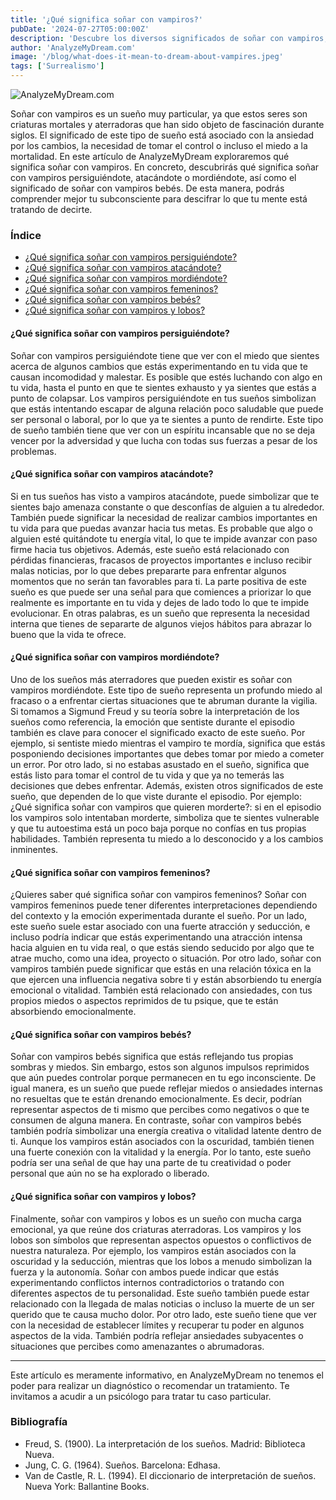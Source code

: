 ```yaml
---
title: '¿Qué significa soñar con vampiros?'
pubDate: '2024-07-27T05:00:00Z'
description: 'Descubre los diversos significados de soñar con vampiros, desde acecho y ataque hasta otros simbolismos.'
author: 'AnalyzeMyDream.com'
image: '/blog/what-does-it-mean-to-dream-about-vampires.jpeg'
tags: ['Surrealismo']
---
```


![AnalyzeMyDream.com](/blog/what-does-it-mean-to-dream-about-vampires.jpeg)

Soñar con vampiros es un sueño muy particular, ya que estos seres son criaturas mortales y aterradoras que han sido objeto de fascinación durante siglos. El significado de este tipo de sueño está asociado con la ansiedad por los cambios, la necesidad de tomar el control o incluso el miedo a la mortalidad. En este artículo de AnalyzeMyDream exploraremos qué significa soñar con vampiros. En concreto, descubrirás qué significa soñar con vampiros persiguiéndote, atacándote o mordiéndote, así como el significado de soñar con vampiros bebés. De esta manera, podrás comprender mejor tu subconsciente para descifrar lo que tu mente está tratando de decirte.

### Índice

- [¿Qué significa soñar con vampiros persiguiéndote?](#qué-significa-soñar-con-vampiros-persiguiéndote)
- [¿Qué significa soñar con vampiros atacándote?](#qué-significa-soñar-con-vampiros-atacándote)
- [¿Qué significa soñar con vampiros mordiéndote?](#qué-significa-soñar-con-vampiros-mordiéndote)
- [¿Qué significa soñar con vampiros femeninos?](#qué-significa-soñar-con-vampiros-femeninos)
- [¿Qué significa soñar con vampiros bebés?](#qué-significa-soñar-con-vampiros-bebés)
- [¿Qué significa soñar con vampiros y lobos?](#qué-significa-soñar-con-vampiros-y-lobos)

#### ¿Qué significa soñar con vampiros persiguiéndote?

Soñar con vampiros persiguiéndote tiene que ver con el miedo que sientes acerca de algunos cambios que estás experimentando en tu vida que te causan incomodidad y malestar. Es posible que estés luchando con algo en tu vida, hasta el punto en que te sientes exhausto y ya sientes que estás a punto de colapsar. Los vampiros persiguiéndote en tus sueños simbolizan que estás intentando escapar de alguna relación poco saludable que puede ser personal o laboral, por lo que ya te sientes a punto de rendirte. Este tipo de sueño también tiene que ver con un espíritu incansable que no se deja vencer por la adversidad y que lucha con todas sus fuerzas a pesar de los problemas.

#### ¿Qué significa soñar con vampiros atacándote?

Si en tus sueños has visto a vampiros atacándote, puede simbolizar que te sientes bajo amenaza constante o que desconfías de alguien a tu alrededor. También puede significar la necesidad de realizar cambios importantes en tu vida para que puedas avanzar hacia tus metas. Es probable que algo o alguien esté quitándote tu energía vital, lo que te impide avanzar con paso firme hacia tus objetivos. Además, este sueño está relacionado con pérdidas financieras, fracasos de proyectos importantes e incluso recibir malas noticias, por lo que debes prepararte para enfrentar algunos momentos que no serán tan favorables para ti. La parte positiva de este sueño es que puede ser una señal para que comiences a priorizar lo que realmente es importante en tu vida y dejes de lado todo lo que te impide evolucionar. En otras palabras, es un sueño que representa la necesidad interna que tienes de separarte de algunos viejos hábitos para abrazar lo bueno que la vida te ofrece.

#### ¿Qué significa soñar con vampiros mordiéndote?

Uno de los sueños más aterradores que pueden existir es soñar con vampiros mordiéndote. Este tipo de sueño representa un profundo miedo al fracaso o a enfrentar ciertas situaciones que te abruman durante la vigilia. Si tomamos a Sigmund Freud y su teoría sobre la interpretación de los sueños como referencia, la emoción que sentiste durante el episodio también es clave para conocer el significado exacto de este sueño. Por ejemplo, si sentiste miedo mientras el vampiro te mordía, significa que estás posponiendo decisiones importantes que debes tomar por miedo a cometer un error. Por otro lado, si no estabas asustado en el sueño, significa que estás listo para tomar el control de tu vida y que ya no temerás las decisiones que debes enfrentar. Además, existen otros significados de este sueño, que dependen de lo que viste durante el episodio. Por ejemplo: 
¿Qué significa soñar con vampiros que quieren morderte?: si en el episodio los vampiros solo intentaban morderte, simboliza que te sientes vulnerable y que tu autoestima está un poco baja porque no confías en tus propias habilidades. También representa tu miedo a lo desconocido y a los cambios inminentes.

#### ¿Qué significa soñar con vampiros femeninos?

¿Quieres saber qué significa soñar con vampiros femeninos? Soñar con vampiros femeninos puede tener diferentes interpretaciones dependiendo del contexto y la emoción experimentada durante el sueño. Por un lado, este sueño suele estar asociado con una fuerte atracción y seducción, e incluso podría indicar que estás experimentando una atracción intensa hacia alguien en tu vida real, o que estás siendo seducido por algo que te atrae mucho, como una idea, proyecto o situación. Por otro lado, soñar con vampiros también puede significar que estás en una relación tóxica en la que ejercen una influencia negativa sobre ti y están absorbiendo tu energía emocional o vitalidad. También está relacionado con ansiedades, con tus propios miedos o aspectos reprimidos de tu psique, que te están absorbiendo emocionalmente.

#### ¿Qué significa soñar con vampiros bebés?

Soñar con vampiros bebés significa que estás reflejando tus propias sombras y miedos. Sin embargo, estos son algunos impulsos reprimidos que aún puedes controlar porque permanecen en tu ego inconsciente. De igual manera, es un sueño que puede reflejar miedos o ansiedades internas no resueltas que te están drenando emocionalmente. Es decir, podrían representar aspectos de ti mismo que percibes como negativos o que te consumen de alguna manera. En contraste, soñar con vampiros bebés también podría simbolizar una energía creativa o vitalidad latente dentro de ti. Aunque los vampiros están asociados con la oscuridad, también tienen una fuerte conexión con la vitalidad y la energía. Por lo tanto, este sueño podría ser una señal de que hay una parte de tu creatividad o poder personal que aún no se ha explorado o liberado.

#### ¿Qué significa soñar con vampiros y lobos?

Finalmente, soñar con vampiros y lobos es un sueño con mucha carga emocional, ya que reúne dos criaturas aterradoras. Los vampiros y los lobos son símbolos que representan aspectos opuestos o conflictivos de nuestra naturaleza. Por ejemplo, los vampiros están asociados con la oscuridad y la seducción, mientras que los lobos a menudo simbolizan la fuerza y la autonomía. Soñar con ambos puede indicar que estás experimentando conflictos internos contradictorios o tratando con diferentes aspectos de tu personalidad. Este sueño también puede estar relacionado con la llegada de malas noticias o incluso la muerte de un ser querido que te causa mucho dolor. Por otro lado, este sueño tiene que ver con la necesidad de establecer límites y recuperar tu poder en algunos aspectos de la vida. También podría reflejar ansiedades subyacentes o situaciones que percibes como amenazantes o abrumadoras.

---

Este artículo es meramente informativo, en AnalyzeMyDream no tenemos el poder para realizar un diagnóstico o recomendar un tratamiento. Te invitamos a acudir a un psicólogo para tratar tu caso particular.

### Bibliografía

- Freud, S. (1900). La interpretación de los sueños. Madrid: Biblioteca Nueva.
- Jung, C. G. (1964). Sueños. Barcelona: Edhasa.
- Van de Castle, R. L. (1994). El diccionario de interpretación de sueños. Nueva York: Ballantine Books.
